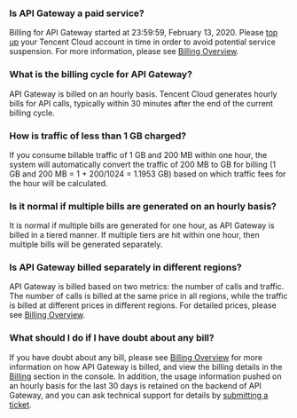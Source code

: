 ### Is API Gateway a paid service?
Billing for API Gateway started at 23:59:59, February 13, 2020. Please [top up](https://console.cloud.tencent.com/expense/recharge) your Tencent Cloud account in time in order to avoid potential service suspension. For more information, please see [Billing Overview](https://intl.cloud.tencent.com/document/product/628/11771).

### What is the billing cycle for API Gateway?
API Gateway is billed on an hourly basis. Tencent Cloud generates hourly bills for API calls, typically within 30 minutes after the end of the current billing cycle.

### How is traffic of less than 1 GB charged?
If you consume billable traffic of 1 GB and 200 MB within one hour, the system will automatically convert the traffic of 200 MB to GB for billing (1 GB and 200 MB = 1 + 200/1024 = 1.1953 GB) based on which traffic fees for the hour will be calculated.

### Is it normal if multiple bills are generated on an hourly basis?
It is normal if multiple bills are generated for one hour, as API Gateway is billed in a tiered manner. If multiple tiers are hit within one hour, then multiple bills will be generated separately.

### Is API Gateway billed separately in different regions?
API Gateway is billed based on two metrics: the number of calls and traffic. The number of calls is billed at the same price in all regions, while the traffic is billed at different prices in different regions. For detailed prices, please see [Billing Overview](https://intl.cloud.tencent.com/document/product/628/11771).

### What should I do if I have doubt about any bill?
If you have doubt about any bill, please see [Billing Overview](https://intl.cloud.tencent.com/document/product/628/11771) for more information on how API Gateway is billed, and view the billing details in the [Billing](https://console.cloud.tencent.com/expense/bill/overview) section in the console.
In addition, the usage information pushed on an hourly basis for the last 30 days is retained on the backend of API Gateway, and you can ask technical support for details by [submitting a ticket](https://console.cloud.tencent.com/workorder/category).





